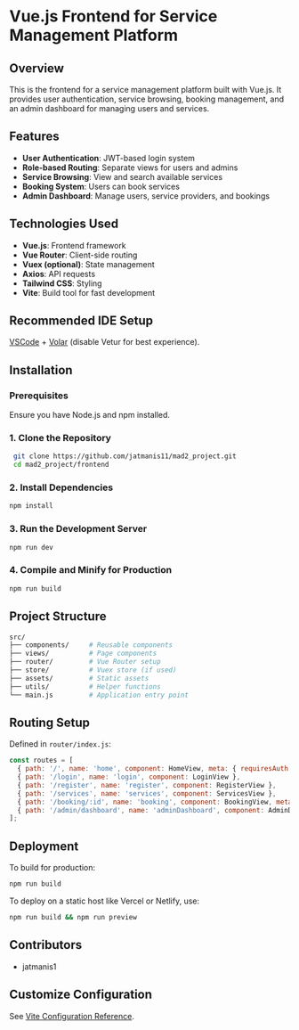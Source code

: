 # Vue.js Frontend for Service Management Platform

## Overview
This is the frontend for a service management platform built with Vue.js. It provides user authentication, service browsing, booking management, and an admin dashboard for managing users and services.

## Features
- **User Authentication**: JWT-based login system
- **Role-based Routing**: Separate views for users and admins
- **Service Browsing**: View and search available services
- **Booking System**: Users can book services
- **Admin Dashboard**: Manage users, service providers, and bookings

## Technologies Used
- **Vue.js**: Frontend framework
- **Vue Router**: Client-side routing
- **Vuex (optional)**: State management
- **Axios**: API requests
- **Tailwind CSS**: Styling
- **Vite**: Build tool for fast development

## Recommended IDE Setup
[VSCode](https://code.visualstudio.com/) + [Volar](https://marketplace.visualstudio.com/items?itemName=Vue.volar) (disable Vetur for best experience).

## Installation

### Prerequisites
Ensure you have Node.js and npm installed.

### 1. Clone the Repository
```bash
 git clone https://github.com/jatmanis11/mad2_project.git
 cd mad2_project/frontend
```


### 2. Install Dependencies
```bash
npm install
```

### 3. Run the Development Server
```bash
npm run dev
```

### 4. Compile and Minify for Production
```bash
npm run build
```

## Project Structure
```bash
src/
├── components/     # Reusable components
├── views/          # Page components
├── router/         # Vue Router setup
├── store/          # Vuex store (if used)
├── assets/         # Static assets
├── utils/          # Helper functions
└── main.js         # Application entry point
```

## Routing Setup
Defined in `router/index.js`:
```javascript
const routes = [
  { path: '/', name: 'home', component: HomeView, meta: { requiresAuth: true } },
  { path: '/login', name: 'login', component: LoginView },
  { path: '/register', name: 'register', component: RegisterView },
  { path: '/services', name: 'services', component: ServicesView },
  { path: '/booking/:id', name: 'booking', component: BookingView, meta: { requiresAuth: true } },
  { path: '/admin/dashboard', name: 'adminDashboard', component: AdminDashboardView, meta: { requiresAuth: true } }
];
```

## Deployment
To build for production:
```bash
npm run build
```

To deploy on a static host like Vercel or Netlify, use:
```bash
npm run build && npm run preview
```

## Contributors
- jatmanis1


## Customize Configuration
See [Vite Configuration Reference](https://vite.dev/config/).

